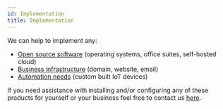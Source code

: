 ```yaml
---
id: Implementation
title: Implementation
---
```


We can help to implement any:
- [Open source software](Kubuntu.md) (operating systems, office suites, self-hosted cloud)
- [Business infrastructure](Dreamhost.md) (domain, website, email)
- [Automation needs](Automation.md) (custom built IoT devices)

If you need assistance with installing and/or configuring any of these products for yourself or your business feel free to contact us [here](Contact.md).
